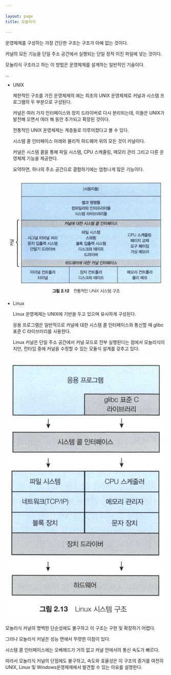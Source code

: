 ```yaml
---

layout: page
title: 모놀리식

---
```


운영체제를 구성하는 가장 간단한 구조는 구조가 아예 없는 것이다.

커널의 모든 기능을 단일 주소 공간에서 실행되는 단일 정적 이진 파일에 넣는 것이다.

모놀리식 구조라고 하는 이 방법은 운영체제를 설계하는 일반적인 기술이다.

...

- UNIX
    
    제한적인 구조를 가진 운영체제의 예는 최초의 UNIX 운영체제로 커널과 시스템 프로그램의 두 부분으로 구성된다.
    
    커널은 여러 가지 인터페이스와 장치 드라이버로 다시 분리되는데, 이들은 UNIX가 발전해 오면서 여러 해 동안 추가되고 확장된 것이다.
    
    전통적인 UNIX 운영체제는 계층들로 이루어졌다고 볼 수 있다.
    
    시스템 콜 인터페이스 아래와 물리적 하드웨어 위의 모든 것이 커널이다.
    
    커널은 시스템 콜을 통해 파일 시스템, CPU 스케쥴링, 메모리 관리 그리고 다른 운영체제 기능을 제공한다.
    
    요약하면, 하나의 주소 공간으로 결합하기에는 엄청나게 많은 기능이다.
	
![image](https://github.com/yokikim/osdinostudy_1/blob/main/os_pic/2.12.png)
	
- Linux
    
    Linux 운영체제는 UNIX에 기반을 두고 있으며 유사하게 구성된다.
    
    응용 프로그램은 일반적으로 커널에 대한 시스템 콜 인터페이스와 통신할 때 glibc 표준 C 라이브러리를 사용한다.
    
    Linux 커널은 단일 주소 공간에서 커널 모드로 전부 실행된다는 점에서 모놀리식이지만, 런타임 중에 커널을 수정할 수 있는 모듈식 설계를 갖추고 있다.
	
![image](https://github.com/yokikim/osdinostudy_1/blob/main/os_pic/2.13.png)
	
모놀리식 커널의 명백한 단순성에도 불구하고 이 구조는 구현 및 확장하기 어렵다.

그러나 모놀리식 커널은 성능 면에서 뚜렷한 이점이 있다.

시스템 콜 인터페이스에는 오베헤드가 거의 없고 커널 안에서의 통신 속도가 빠르다.

따라서 모놀리식 커널의 단점에도 불구하고, 속도와 효율성은 이 구조의 증거를 여전히 UNIX, Linux 및 Windows운영체제에서 발견할 수 있는 이유를 설명한다.
	

